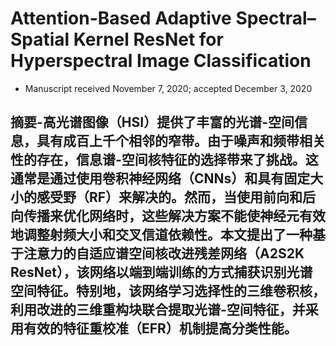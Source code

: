 # Attention-Based Adaptive Spectral–Spatial Kernel ResNet for Hyperspectral Image Classification
- Manuscript received November 7, 2020; accepted December 3, 2020
## 摘要-高光谱图像（HSI）提供了丰富的光谱-空间信息，具有成百上千个相邻的窄带。由于噪声和频带相关性的存在，信息谱-空间核特征的选择带来了挑战。这通常是通过使用卷积神经网络（CNNs）和具有固定大小的感受野（RF）来解决的。然而，当使用前向和后向传播来优化网络时，这些解决方案不能使神经元有效地调整射频大小和交叉信道依赖性。本文提出了一种基于注意力的自适应谱空间核改进残差网络（A2S2K ResNet），该网络以端到端训练的方式捕获识别光谱空间特征。特别地，该网络学习选择性的三维卷积核，利用改进的三维重构块联合提取光谱-空间特征，并采用有效的特征重校准（EFR）机制提高分类性能。
